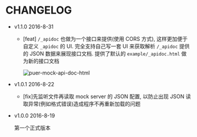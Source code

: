 # CHANGELOG

* v1.1.0 2016-8-31

  * [feat] `/_apidoc` 也做为一个接口来提供(使用 CORS 方式), 这样更加便于自定义 `_apidoc` 的 UI. 完全支持自己写一套 UI 来获取解析 `/_apidoc` 提供的 JSON 数据来展现接口文档. 提供了默认的 `example/_apidoc.html` 做为新的接口文档

    ![puer-mock-api-doc-html](https://ufologist.github.io/puer-mock/puer-mock-api-doc-html.png)

* v1.0.1 2016-8-22

  * [fix]先监听文件再读取 mock server 的 JSON 配置, 以防止出现 JSON 读取异常(例如格式错误)造成程序不再重新加载的问题

* v1.0.0 2016-8-19

  第一个正式版本